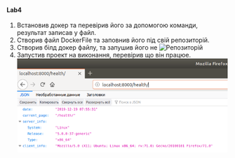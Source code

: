 #### Lab4

1. Встановив докер та перевiрив його за допомогою команди, результат записав у файл.
2. Створив файл DockerFile та заповнив його пiд свiй репозиторiй.
3. Створив бiлд докер файлу, та запушив його не ![Репозиторiй](https://hub.docker.com/repository/docker/vaharyk/lab4)
4. Запустив проект на виконання, перевiрив що вiн працюе.
![](img1.png)

